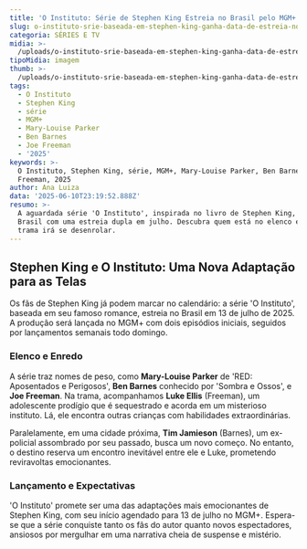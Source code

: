 ```yaml
---
title: 'O Instituto: Série de Stephen King Estreia no Brasil pelo MGM+ em Julho'
slug: o-instituto-srie-baseada-em-stephen-king-ganha-data-de-estreia-no-brasil
categoria: SÉRIES E TV
midia: >-
  /uploads/o-instituto-srie-baseada-em-stephen-king-ganha-data-de-estreia-no-brasil-thumb.jpg
tipoMidia: imagem
thumb: >-
  /uploads/o-instituto-srie-baseada-em-stephen-king-ganha-data-de-estreia-no-brasil-thumb.jpg
tags:
  - O Instituto
  - Stephen King
  - série
  - MGM+
  - Mary-Louise Parker
  - Ben Barnes
  - Joe Freeman
  - '2025'
keywords: >-
  O Instituto, Stephen King, série, MGM+, Mary-Louise Parker, Ben Barnes, Joe
  Freeman, 2025
author: Ana Luiza
data: '2025-06-10T23:19:52.888Z'
resumo: >-
  A aguardada série 'O Instituto', inspirada no livro de Stephen King, chega ao
  Brasil com uma estreia dupla em julho. Descubra quem está no elenco e como a
  trama irá se desenrolar.
---
```


## Stephen King e O Instituto: Uma Nova Adaptação para as Telas

Os fãs de Stephen King já podem marcar no calendário: a série 'O Instituto', baseada em seu famoso romance, estreia no Brasil em 13 de julho de 2025. A produção será lançada no MGM+ com dois episódios iniciais, seguidos por lançamentos semanais todo domingo.

### Elenco e Enredo

A série traz nomes de peso, como **Mary-Louise Parker** de 'RED: Aposentados e Perigosos', **Ben Barnes** conhecido por 'Sombra e Ossos', e **Joe Freeman**. Na trama, acompanhamos **Luke Ellis** (Freeman), um adolescente prodígio que é sequestrado e acorda em um misterioso instituto. Lá, ele encontra outras crianças com habilidades extraordinárias.

Paralelamente, em uma cidade próxima, **Tim Jamieson** (Barnes), um ex-policial assombrado por seu passado, busca um novo começo. No entanto, o destino reserva um encontro inevitável entre ele e Luke, prometendo reviravoltas emocionantes.

### Lançamento e Expectativas

'O Instituto' promete ser uma das adaptações mais emocionantes de Stephen King, com seu início agendado para 13 de julho no MGM+. Espera-se que a série conquiste tanto os fãs do autor quanto novos espectadores, ansiosos por mergulhar em uma narrativa cheia de suspense e mistério.

